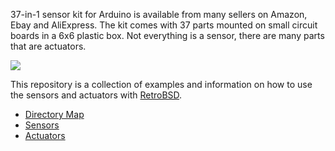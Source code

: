 37-in-1 sensor kit for Arduino is available from many sellers
on Amazon, Ebay and AliExpress. The kit comes with 37 parts
mounted on small circuit boards in a 6x6 plastic box.
Not everything is a sensor, there are many parts that are actuators.

![](https://raw.githubusercontent.com/wiki/sergev/RetroBSD-and-37-Sensor-Kit/binaries/kit-front.jpg)

This repository is a collection of examples and information on
how to use the sensors and actuators with [RetroBSD](http://retrobsd.org).

* [Directory Map](https://github.com/sergev/RetroBSD-and-37-Sensor-Kit/wiki/Home)
* [Sensors](https://github.com/sergev/RetroBSD-and-37-Sensor-Kit/wiki/Sensors)
* [Actuators](https://github.com/sergev/RetroBSD-and-37-Sensor-Kit/wiki/Actuators)
